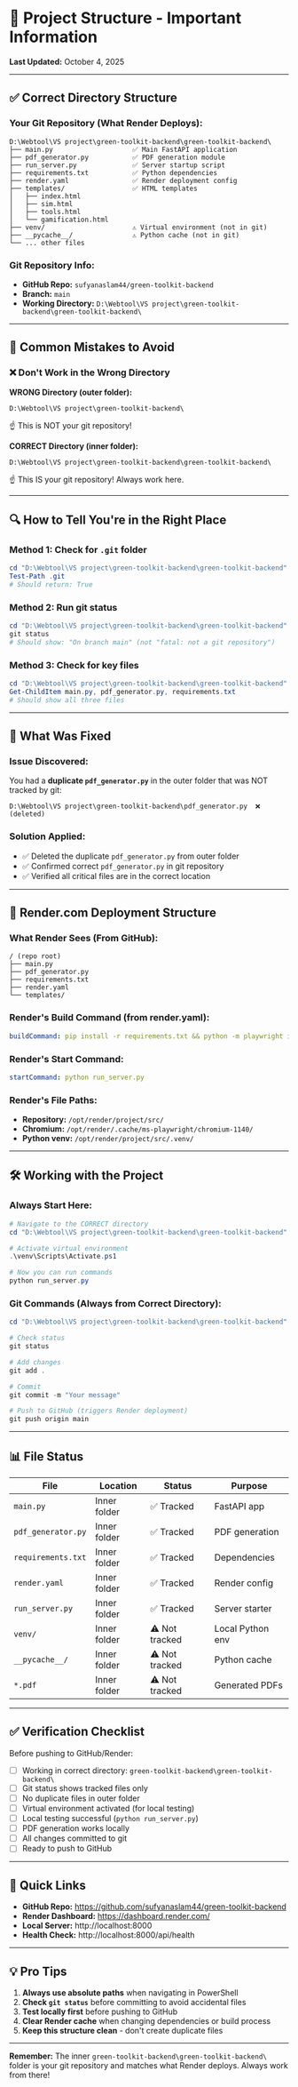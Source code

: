 # 📁 Project Structure - Important Information

**Last Updated:** October 4, 2025

---

## ✅ Correct Directory Structure

### **Your Git Repository (What Render Deploys):**
```
D:\Webtool\VS project\green-toolkit-backend\green-toolkit-backend\
├── main.py                    ✅ Main FastAPI application
├── pdf_generator.py           ✅ PDF generation module
├── run_server.py              ✅ Server startup script
├── requirements.txt           ✅ Python dependencies
├── render.yaml                ✅ Render deployment config
├── templates/                 ✅ HTML templates
│   ├── index.html
│   ├── sim.html
│   ├── tools.html
│   └── gamification.html
├── venv/                      ⚠️ Virtual environment (not in git)
├── __pycache__/               ⚠️ Python cache (not in git)
└── ... other files
```

### **Git Repository Info:**
- **GitHub Repo:** `sufyanaslam44/green-toolkit-backend`
- **Branch:** `main`
- **Working Directory:** `D:\Webtool\VS project\green-toolkit-backend\green-toolkit-backend\`

---

## 🚨 Common Mistakes to Avoid

### ❌ **Don't Work in the Wrong Directory**

**WRONG Directory (outer folder):**
```
D:\Webtool\VS project\green-toolkit-backend\
```
☝️ This is NOT your git repository!

**CORRECT Directory (inner folder):**
```
D:\Webtool\VS project\green-toolkit-backend\green-toolkit-backend\
```
☝️ This IS your git repository! Always work here.

---

## 🔍 How to Tell You're in the Right Place

### **Method 1: Check for `.git` folder**
```powershell
cd "D:\Webtool\VS project\green-toolkit-backend\green-toolkit-backend"
Test-Path .git
# Should return: True
```

### **Method 2: Run git status**
```powershell
cd "D:\Webtool\VS project\green-toolkit-backend\green-toolkit-backend"
git status
# Should show: "On branch main" (not "fatal: not a git repository")
```

### **Method 3: Check for key files**
```powershell
cd "D:\Webtool\VS project\green-toolkit-backend\green-toolkit-backend"
Get-ChildItem main.py, pdf_generator.py, requirements.txt
# Should show all three files
```

---

## 📝 What Was Fixed

### **Issue Discovered:**
You had a **duplicate `pdf_generator.py`** in the outer folder that was NOT tracked by git:
```
D:\Webtool\VS project\green-toolkit-backend\pdf_generator.py  ❌ (deleted)
```

### **Solution Applied:**
- ✅ Deleted the duplicate `pdf_generator.py` from outer folder
- ✅ Confirmed correct `pdf_generator.py` in git repository
- ✅ Verified all critical files are in the correct location

---

## 🚀 Render.com Deployment Structure

### **What Render Sees (From GitHub):**
```
/ (repo root)
├── main.py
├── pdf_generator.py
├── requirements.txt
├── render.yaml
└── templates/
```

### **Render's Build Command (from render.yaml):**
```yaml
buildCommand: pip install -r requirements.txt && python -m playwright install chromium
```

### **Render's Start Command:**
```yaml
startCommand: python run_server.py
```

### **Render's File Paths:**
- **Repository:** `/opt/render/project/src/`
- **Chromium:** `/opt/render/.cache/ms-playwright/chromium-1140/`
- **Python venv:** `/opt/render/project/src/.venv/`

---

## 🛠️ Working with the Project

### **Always Start Here:**
```powershell
# Navigate to the CORRECT directory
cd "D:\Webtool\VS project\green-toolkit-backend\green-toolkit-backend"

# Activate virtual environment
.\venv\Scripts\Activate.ps1

# Now you can run commands
python run_server.py
```

### **Git Commands (Always from Correct Directory):**
```powershell
cd "D:\Webtool\VS project\green-toolkit-backend\green-toolkit-backend"

# Check status
git status

# Add changes
git add .

# Commit
git commit -m "Your message"

# Push to GitHub (triggers Render deployment)
git push origin main
```

---

## 📊 File Status

| File | Location | Status | Purpose |
|------|----------|--------|---------|
| `main.py` | Inner folder | ✅ Tracked | FastAPI app |
| `pdf_generator.py` | Inner folder | ✅ Tracked | PDF generation |
| `requirements.txt` | Inner folder | ✅ Tracked | Dependencies |
| `render.yaml` | Inner folder | ✅ Tracked | Render config |
| `run_server.py` | Inner folder | ✅ Tracked | Server starter |
| `venv/` | Inner folder | ⚠️ Not tracked | Local Python env |
| `__pycache__/` | Inner folder | ⚠️ Not tracked | Python cache |
| `*.pdf` | Inner folder | ⚠️ Not tracked | Generated PDFs |

---

## ✅ Verification Checklist

Before pushing to GitHub/Render:

- [ ] Working in correct directory: `green-toolkit-backend\green-toolkit-backend\`
- [ ] Git status shows tracked files only
- [ ] No duplicate files in outer folder
- [ ] Virtual environment activated (for local testing)
- [ ] Local testing successful (`python run_server.py`)
- [ ] PDF generation works locally
- [ ] All changes committed to git
- [ ] Ready to push to GitHub

---

## 🔗 Quick Links

- **GitHub Repo:** https://github.com/sufyanaslam44/green-toolkit-backend
- **Render Dashboard:** https://dashboard.render.com/
- **Local Server:** http://localhost:8000
- **Health Check:** http://localhost:8000/api/health

---

## 💡 Pro Tips

1. **Always use absolute paths** when navigating in PowerShell
2. **Check `git status`** before committing to avoid accidental files
3. **Test locally first** before pushing to GitHub
4. **Clear Render cache** when changing dependencies or build process
5. **Keep this structure clean** - don't create duplicate files

---

**Remember:** The inner `green-toolkit-backend\green-toolkit-backend\` folder is your git repository and matches what Render deploys. Always work from there!

